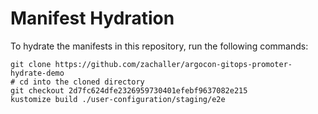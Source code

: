 # Manifest Hydration

To hydrate the manifests in this repository, run the following commands:

```shell
git clone https://github.com/zachaller/argocon-gitops-promoter-hydrate-demo
# cd into the cloned directory
git checkout 2d7fc624dfe2326959730401efebf9637082e215
kustomize build ./user-configuration/staging/e2e
```
